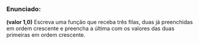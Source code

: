### Enunciado: 

__(valor 1,0)__
Escreva uma função que receba três filas, duas já preenchidas em ordem
crescente e preencha a última com os valores das duas primeiras em ordem
crescente.